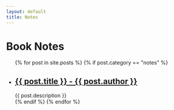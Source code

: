 ```yaml
---
layout: default
title: Notes
---
```


# Book Notes

<ul class="no-bullets">
    {% for post in site.posts %}
    {% if post.category == "notes" %}
    <li>
        <h2>
        <a href="{{ post.url }}">
        {{ post.title }} - {{ post.author }}
        </a>
        </h2>
        {{ post.description }}
    </li>
    {% endif %}
    {% endfor %}
</ul>